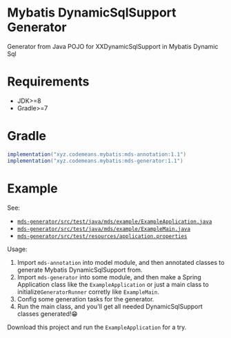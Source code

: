 # Mybatis DynamicSqlSupport Generator

Generator from Java POJO for XXDynamicSqlSupport in Mybatis Dynamic Sql

# Requirements

* JDK>=8
* Gradle>=7

# Gradle

~~~groovy
implementation("xyz.codemeans.mybatis:mds-annotation:1.1")
implementation("xyz.codemeans.mybatis:mds-generator:1.1")
~~~

# Example

See:

* [`mds-generator/src/test/java/mds/example/ExampleApplication.java`](https://github.com/YuanWenqing/mds-generator/blob/main/mds-example/src/main/java/mds/example/ExampleApplication.java) 
* [`mds-generator/src/test/java/mds/example/ExampleMain.java`](https://github.com/YuanWenqing/mds-generator/blob/main/mds-example/src/main/java/mds/example/ExampleMain.java) 
* [`mds-generator/src/test/resources/application.properties`](https://github.com/YuanWenqing/mds-generator/blob/main/mds-example/src/main/resources/application.properties) 

Usage: 

1. Import `mds-annotation` into model module, and then annotated classes to generate Mybatis DynamicSqlSupport from.
2. Import `mds-generator` into some module, and then make a Spring Application class like the `ExampleApplication` or just a main class to initialize`GeneratorRunner` corretly like `ExampleMain`.
3. Config some generation tasks for the generator.
4. Run the main class, and you'll get all needed DynamicSqlSupport classes generated!😁

Download this project and run the `ExampleApplication` for a try.

